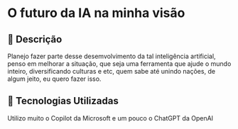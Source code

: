 # O futuro da IA na minha visão

## 📒 Descrição
Planejo fazer parte desse desemvolvimento da tal inteligência artificial, penso em melhorar a situação, que seja uma ferramenta que ajude o mundo inteiro, diversificando culturas e etc, quem sabe até unindo nações, de algum jeito, eu quero fazer isso.

## 🤖 Tecnologias Utilizadas
Utilizo muito o Copilot da Microsoft e um pouco o ChatGPT da OpenAI


<!---
aleyywp/aleyywp is a ✨ special ✨ repository because its `README.md` (this file) appears on your GitHub profile.
You can click the Preview link to take a look at your changes.
--->
